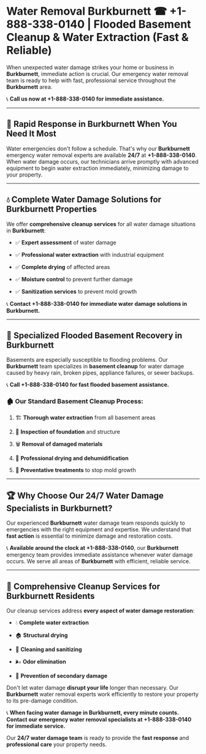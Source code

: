 # Water Removal Burkburnett ☎ +1-888-338-0140 | Flooded Basement Cleanup & Water Extraction (Fast & Reliable)

When unexpected water damage strikes your home or business in **Burkburnett**, immediate action is crucial. Our emergency water removal team is ready to help with fast, professional service throughout the **Burkburnett** area. 

📞 **Call us now at +1-888-338-0140 for immediate assistance.**
---
## 🚀 Rapid Response in Burkburnett When You Need It Most
Water emergencies don't follow a schedule. That's why our **Burkburnett** emergency water removal experts are available **24/7** at **+1-888-338-0140**. When water damage occurs, our technicians arrive promptly with advanced equipment to begin water extraction immediately, minimizing damage to your property.
---
## 💧 Complete Water Damage Solutions for Burkburnett Properties
We offer **comprehensive cleanup services** for all water damage situations in **Burkburnett**:
- ✅ **Expert assessment** of water damage  
- ✅ **Professional water extraction** with industrial equipment  
- ✅ **Complete drying** of affected areas  
- ✅ **Moisture control** to prevent further damage  
- ✅ **Sanitization services** to prevent mold growth  
📞 **Contact +1-888-338-0140 for immediate water damage solutions in Burkburnett.**
---
## 🌊 Specialized Flooded Basement Recovery in Burkburnett
Basements are especially susceptible to flooding problems. Our **Burkburnett** team specializes in **basement cleanup** for water damage caused by heavy rain, broken pipes, appliance failures, or sewer backups. 
📞 **Call +1-888-338-0140 for fast flooded basement assistance.**
### 🏚️ Our Standard Basement Cleanup Process:
1. 🏗️ **Thorough water extraction** from all basement areas  
2. 🔎 **Inspection of foundation** and structure  
3. 🗑️ **Removal of damaged materials**  
4. 💨 **Professional drying and dehumidification**  
5. 🚫 **Preventative treatments** to stop mold growth  
---
## 🏆 Why Choose Our 24/7 Water Damage Specialists in Burkburnett?
Our experienced **Burkburnett** water damage team responds quickly to emergencies with the right equipment and expertise. We understand that **fast action** is essential to minimize damage and restoration costs.
📞 **Available around the clock at +1-888-338-0140**, our **Burkburnett** emergency team provides immediate assistance whenever water damage occurs. We serve all areas of **Burkburnett** with efficient, reliable service.
---
## 🧹 Comprehensive Cleanup Services for Burkburnett Residents
Our cleanup services address **every aspect of water damage restoration**:
- 💧 **Complete water extraction**  
- 🏠 **Structural drying**  
- 🧼 **Cleaning and sanitizing**  
- 🌬️ **Odor elimination**  
- 🚫 **Prevention of secondary damage**  
Don't let water damage **disrupt your life** longer than necessary. Our **Burkburnett** water removal experts work efficiently to restore your property to its pre-damage condition.
📞 **When facing water damage in Burkburnett, every minute counts. Contact our emergency water removal specialists at +1-888-338-0140 for immediate service.**
Our **24/7 water damage team** is ready to provide the **fast response** and **professional care** your property needs.
